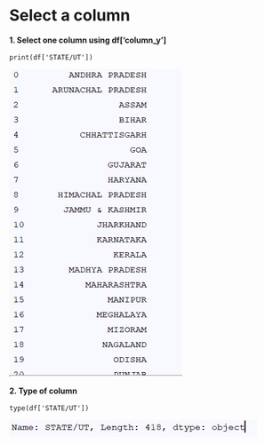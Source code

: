 # Select a column

**1. Select one column using df[‘column_y’]**

````
print(df['STATE/UT'])
````
![alt text](https://raw.githubusercontent.com/AbhishekKumar4/Data-Visualization/master/Select_a_column/images/dfcolumn.PNG)

**2. Type of column**
````
type(df['STATE/UT'])
````
![alt text](https://raw.githubusercontent.com/AbhishekKumar4/Data-Visualization/master/Select_a_column/images/type.PNG)

